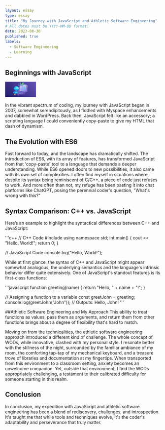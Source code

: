 ```yaml
---
layout: essay
type: essay
title: "My Journey with JavaScript and Athletic Software Engineering"
# All dates must be YYYY-MM-DD format!
date: 2023-08-30
published: true
labels:
  - Software Engineering
  - Learning
---
```


## Beginnings with JavaScript

<img width="100px" class="rounded float-start pe-4" src="../img/java_journey/journey.jpg">


In the vibrant spectrum of coding, my journey with JavaScript began in 2007, somewhat serendipitously, as I fiddled with Myspace enhancements and dabbled in WordPress. Back then, JavaScript felt like an accessory; a scripting language I could conveniently copy-paste to give my HTML that dash of dynamism.

## The Evolution with ES6

Fast forward to today, and the landscape has dramatically shifted. The introduction of ES6, with its array of features, has transformed JavaScript from that 'copy-paste' tool to a language that demands a deeper understanding. While ES6 opened doors to new possibilities, it also came with its own set of complexities. I often find myself in situations where, despite its syntax being reminiscent of C/C++, a piece of code just refuses to work. And more often than not, my refuge has been pasting it into chat platforms like ChatGPT, posing the perennial coder's question, "What's wrong with this?"

## Syntax Comparison: C++ vs. JavaScript

Here’s an example to highlight the syntactical differences between C++ and JavaScript:

'''c++
// C++ Code
#include<iostream>
using namespace std;
int main() {
   cout << "Hello, World!";
   return 0;
}

// JavaScript Code
console.log("Hello, World!");


While at first glance, the syntax of C++ and JavaScript might appear somewhat analogous, the underlying semantics and the language's intrinsic behavior differ quite extensively. One of JavaScript's standout features is its first-class functions:

'''javascript
function greeting(name) {
    return "Hello, " + name + "!";
}

// Assigning a function to a variable
const greetJohn = greeting;
console.log(greetJohn("John"));  // Outputs: Hello, John!
'''

##Athletic Software Engineering and My Approach
This ability to treat functions as values, pass them as arguments, and return them from other functions brings about a degree of flexibility that's hard to match.

Moving on from the technicalities, the athletic software engineering approach introduced a different kind of challenge. The whole concept of WODs, while innovative, clashed with my personal style. I resonate better with the stillness of the night, surrounded by the familiar ambiance of my room, the comforting tap-tap of my mechanical keyboard, and a treasure trove of libraries and documentation at my fingertips. When transported from this environment to a classroom setting, anxiety becomes an unwelcome companion. Yet, outside that environment, I find the WODs appropriately challenging, a testament to their calibrated difficulty for someone starting in this realm.

## Conclusion
In conclusion, my expedition with JavaScript and athletic software engineering has been a blend of rediscovery, challenges, and introspection. It's taught me that while tools and techniques evolve, it's the coder's adaptability and perseverance that truly matter.